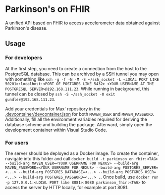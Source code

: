 # Parkinson's on FHIR
A unified API based on FHIR to access accelerometer data obtained against Parkinson's disease. 

## Usage

### For developers
At the first step, you need to create a connection from the host to the PostgreSQL database. This can be archived by a SSH tunnel you may open with something like `ssh -g -f -N -M -S ~/ssh_socket -L <LOCAL PORT LIKE 50201>:localhost:<PORT OF POSTGRES LIKE 5432> <YOUR USERNAME AT THE POSTGRESQL SERVER>@192.168.111.23`. While running in background, this tunnel can be closed by `ssh -S ~/ssh_socket -O exit gundler@192.168.111.23`.

Add your credentials for Max' repository in the [.devcontainer/devcontainer.json](.devcontainer/devcontainer.json) for both `MAVEN_USER` and `MAVEN_PASSWORD`. Additionally, fill all the environment variables required for deriving the database scheme and building the package. Afterward, simply open the development container within Visual Studio Code.

### For users
The server should be deployed as a Docker image. To create the container, navigate into this folder and call `docker build -t parkinson_on_fhir:<TAG> --build-arg MAVEN_USER=<YOUR USERNAME FOR NEXUS> --build-arg MAVEN_PASSWORD=<YOUR USERNAME FOR NEXUS> --build-arg POSTGRES_SERVER=<...> --build-arg POSTGRES_DATABASE=<...> --build-arg POSTGRES_USER=<...> --build-arg POSTGRES_PASSWORD=<...> .`. Once build, use `docker run -p 127.0.0.1:<LOCAL PORT like 8081>:8080 parkinson_fhir:<TAG>` to access the server by HTTP locally, for example at port 8081.